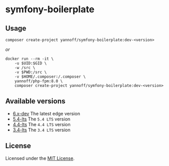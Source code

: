 # symfony-boilerplate

## Usage

```
composer create-project yannoff/symfony-boilerplate:dev-<version>
```

_or_

```
docker run --rm -it \
    -u $UID:$GID \
    -w /src \
    -v $PWD:/src \
    -v $HOME/.composer:/.composer \
    yannoff/php-fpm:8.0 \
    composer create-project yannoff/symfony-boilerplate:dev-<version>
```

## Available versions

- [6.x-dev](https://github.com/yannoff/symfony-boilerplate/tree/6.x-dev) The latest edge version
- [5.4-lts](https://github.com/yannoff/symfony-boilerplate/tree/5.4-lts) The `5.4 LTS` version
- [4.4-lts](https://github.com/yannoff/symfony-boilerplate/tree/4.4-lts) The `4.4 LTS` version
- [3.4-lts](https://github.com/yannoff/symfony-boilerplate/tree/3.4-lts) The `3.4 LTS` version

## License

Licensed under the [MIT License](LICENSE).
